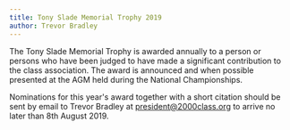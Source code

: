 ```yaml
---
title: Tony Slade Memorial Trophy 2019 
author: Trevor Bradley
---
```

The Tony Slade Memorial Trophy is awarded annually to a person or persons who have been judged to have made a significant contribution to the class association. The award is announced and when possible presented at the AGM held during the National Championships.

 Nominations for this year's award together with a short citation should be sent by email to Trevor Bradley at <president@2000class.org> to arrive no later than 8th August 2019.
